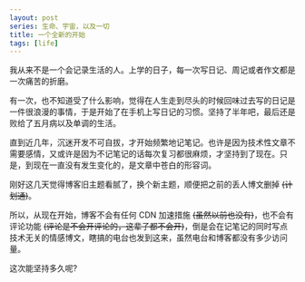 ```yaml
---
layout: post
series: 生命、宇宙，以及一切
title: 一个全新的开始
tags: [life]
---
```


我从来不是一个会记录生活的人。上学的日子，每一次写日记、周记或者作文都是一次痛苦的折磨。

有一次，也不知道受了什么影响，觉得在人生走到尽头的时候回味过去写的日记是一件很浪漫的事情，于是开始了在手机上写日记的习惯。坚持了半年吧，最后还是败给了五月病以及单调的生活。

直到近几年，沉迷开发不可自拔，才开始频繁地记笔记。也许是因为技术性文章不需要感情，又或许是因为不记笔记的话每次复习都很麻烦，才坚持到了现在。只是，到现在一直没有发生变化的，是文章中苍白的形容词。

刚好这几天觉得博客旧主题看腻了，换个新主题，顺便把之前的丢人博文删掉 <s>(计划通)</s>。

所以，从现在开始，博客不会有任何 CDN 加速措施 <s>(虽然以前也没有)</s>，也不会有评论功能 <s>(评论是不会开评论的，这辈子都不会开)</s>，倒是会在记笔记的同时写点技术无关的情感博文，瞎搞的电台也发到这来，虽然电台和博客都没有多少访问量。

这次能坚持多久呢?
